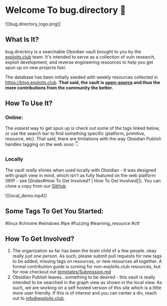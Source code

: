 # Welcome To bug.directory 🐛
![[bug.directory_logo.png]]

## What Is It?
bug.directory is a searchable Obsidian vault brought to you by the [exploits.club](https://exploits.club) team. It's intended to serve as a collection of vuln research, exploit development, and reverse engineering resources to help you get spun up on new projects fast. 

The database has been initially seeded with weekly resources collected in https://blog.exploits.club. **That said, the vault is [open-source](https://github.com/exploits-club/bug.directory) and thus the more contributions from the community the better.**

## How To Use It?

### Online:
The *easiest* way to get spun up is check out some of the tags linked below, or use the search bar to find something specific (platform, primitive, resource, etc). That said, there are limitations with the way Obsidian Publish handles tagging on the web sooo 👇
### Locally
The vault *really* shines when used locally with Obsidian - It was designed with graph view in mind, which isn't as fully featured on the web platform (WIP - see [[Index#How To Get Involved? | How To Get Involved]]). You can clone a copy from our [GitHub](https://github.com/exploits-club/bug.directory)

![[local_demo.mp4]]
## Some Tags To Get You Started:
#linux #chrome #windows #lpe #fuzzing #learning_resource #ctf
## How To Get Involved?
1. The organization so far has been the brain child of a few people..okay really just *one person*. As such, please submit pull requests for new tags to be added, missing tags on resources, or new resources all together. A formal contribution guide is coming for non-exploits.club resources, but for now checkout out [templates/Submission.md](https://github.com/exploits-club/bug.directory/blob/main/templates/Submission.md)
2. Obsidian Publish leaves...something to be desired - this vault is really intended to be searched in the graph view as shown in the local view. As such, we are working on a self hosted version of this site which is a little more user friendly. If this is of interest and you can center a div, reach out to info@exploits.club.



